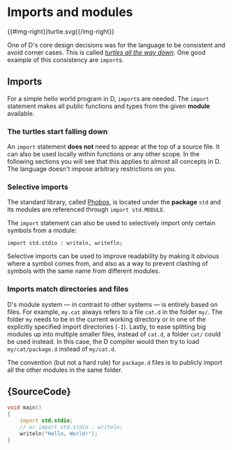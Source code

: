 # Imports and modules

{{#img-right}}turtle.svg{{/img-right}}

One of D's core design decisions was for the language to be consistent and avoid corner cases.
This is called [_turtles all the way down_](https://en.wikipedia.org/wiki/Turtles_all_the_way_down).
One good example of this consistency are `import`s.

## Imports

For a simple hello world program in D, `import`s are needed.
The `import` statement makes all public functions
and types from the given **module** available.

### The turtles start falling down

An `import` statement __does not__ need to appear at the top of a source file.
It can also be used locally within functions or any other scope.
In the following sections you will see that this applies to almost all concepts in D. The language doesn't impose arbitrary restrictions on you.

### Selective imports

The standard library, called [Phobos](https://dlang.org/phobos/),
is located under the **package** `std`
and its modules are referenced through `import std.MODULE`.

The `import` statement can also be used to selectively
import only certain symbols from a module:

    import std.stdio : writeln, writefln;

Selective imports can be used to improve readability by making
it obvious where a symbol comes from, and also as a way to
prevent clashing of symbols with the same name from different modules.

### Imports match directories and files

D's module system — in contrast to other systems — is entirely based on files.
For example, `my.cat` always refers to a file `cat.d` in the folder `my/`.
The folder `my` needs to be in the current working directory or
in one of the explicitly specified import directories (`-I`).
Lastly, to ease splitting big modules up into multiple smaller files,
instead of `cat.d`, a folder `cat/` could be used instead. In this case,
the D compiler would then try to load `my/cat/package.d` instead of `my/cat.d`.

The convention (but not a hard rule) for `package.d` files is to publicly import
all the other modules in the same folder.

## {SourceCode}

```d
void main()
{
    import std.stdio;
    // or import std.stdio : writeln;
    writeln("Hello, World!");
}
```
